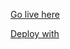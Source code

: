 [Go live here](https://covidtracker-netlify.netlify.app/)

[Deploy with](https://www.netlify.com/)

